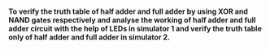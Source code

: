 #### To verify the truth table of half adder and full adder by using XOR and NAND gates respectively and analyse the working of half adder and full adder circuit with the help of LEDs in simulator 1 and verify the truth table only of half adder and full adder in simulator 2.